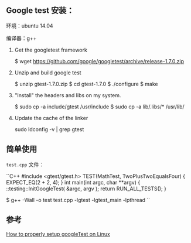 ## Google test 安装：

环境：ubuntu 14.04

编译器：g++

1. Get the googletest framework

    $ wget https://github.com/google/googletest/archive/release-1.7.0.zip

2. Unzip and build google test

    $ unzip gtest-1.7.0.zip
    $ cd gtest-1.7.0
    $ ./configure
    $ make

3. "Install" the headers and libs on my system.

    $ sudo cp -a include/gtest /usr/include
    $ sudo cp -a lib/.libs/* /usr/lib/

4. Update the cache of the linker

    sudo ldconfig -v | grep gtest

## 简单使用
 
`test.cpp` 文件：

``C++
#include <gtest/gtest.h>
TEST(MathTest, TwoPlusTwoEqualsFour) {
    EXPECT_EQ(2 + 2, 4);
}
int main(int argc, char **argv) {
    ::testing::InitGoogleTest( &argc, argv );
    return RUN_ALL_TESTS();
}

$  g++ -Wall -o test test.cpp  -lgtest -lgtest_main -lpthread
``

## 参考


[How to properly setup googleTest on Linux](http://stackoverflow.com/questions/13513905/how-to-properly-setup-googletest-on-linux#comment49621755_21314020)
